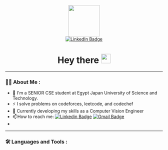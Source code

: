<div id="header" align="center">
  <img src="https://media.giphy.com/media/VekcnHOwOI5So/giphy.gif" width="100"/>
</div>
<div id="badges" align="center">
  <a href="https://www.linkedin.com/in/toqa-alaa-aa53ab21a/">
    <img src="https://img.shields.io/badge/LinkedIn-blue?style=for-the-badge&logo=linkedin&logoColor=white" alt="LinkedIn Badge"/>
  </a>
<h1>
  Hey there
  <img src="https://media.giphy.com/media/hvRJCLFzcasrR4ia7z/giphy.gif" width="30px"/>
</h1>
</div>

---

### :woman_technologist: About Me :
- :telescope: I'm a SENIOR CSE student at Egypt Japan University of Science and Technology.
- :zap: I solve problems on codeforces, leetcode, and codechef
- :seedling: Currently developing my skills as a Computer Vision Engineer
- :mailbox:How to reach me: [![Linkedin Badge](https://img.shields.io/badge/-LinkedIn-blue?style=flat&logo=Linkedin&logoColor=white)](https://www.linkedin.com/in/toqa-alaa-aa53ab21a/) [![Gmail Badge](https://img.shields.io/badge/Gmail-red)](toqa.alaa@ejust.edu.eg)
- 


---

### :hammer_and_wrench: Languages and Tools :


